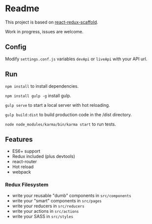 # Readme 

This project is based on [react-redux-scaffold](https://github.com/lcjnil/react-redux-scaffold).

Work in progress, issues are welcome.

## Config

Modify `settings.conf.js` variables `devApi` or `liveApi` with your API url. 

## Run

`npm install` to install dependencies.

`npm install gulp -g` install gulp.

`gulp serve` to start a local server with hot reloading.

`gulp build:dist` to build production code in the /dist directory.

`node node_modules/karma/bin/karma start` to run tests.

## Features

- ES6+ support
- Redux included (plus devtools)
- react-router
- Hot reload
- webpack

### Redux Filesystem

- write your reusable "dumb" components in `src/components`
- write your "smart" components in `src/pages`
- write your reducers in `src/reducers`
- write your actions in `src/actions`
- write your SASS in `src/styles`

